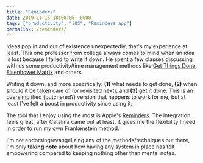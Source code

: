 ```yaml
---
title: "Reminders"
date: 2019-11-15 18:00:00 -0600
tags: ["productivity", "iOS", "Reminders app"]
permalink: /reminders/
---
```


Ideas pop in and out of existence unexpectedly, that's my experience at least. This one professor from college always comes to mind when an idea is lost because I failed to write it down. He spent a few classes discussing with us some productivity/time management methods like [Get Things Done](https://gettingthingsdone.com/), [Eisenhower Matrix](https://www.eisenhower.me/eisenhower-matrix/) and others.

Writing it down, and more specifically: **(1)** what needs to get done, **(2)** when should it be taken care of (or revisited next), and **(3)** get it done. This is an oversimplified (butchered?) version that happens to work for me, but at least I've felt a boost in productivity since using it.

The tool that I enjoy using the most is Apple's [Reminders](https://support.apple.com/en-us/HT205890). The integration feels great, after Catalina came out at least. It gives me the flexibility I need in order to run my own Frankenstein method.

I'm not endorsing/evangelizing any of the methods/techniques out there, I'm only **taking note** about how having any system in place has felt empowering compared to keeping nothing other than mental notes.
